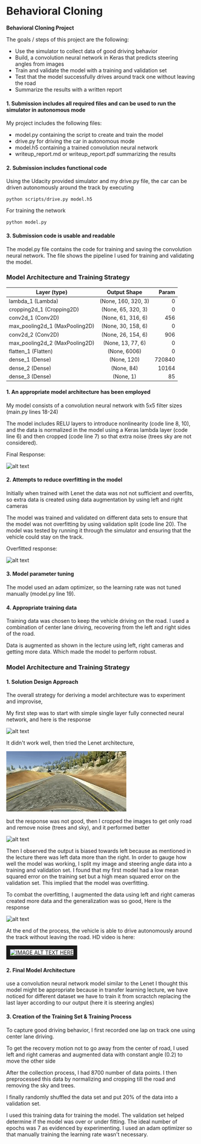 # **Behavioral Cloning** 

**Behavioral Cloning Project**

The goals / steps of this project are the following:
* Use the simulator to collect data of good driving behavior
* Build, a convolution neural network in Keras that predicts steering angles from images
* Train and validate the model with a training and validation set
* Test that the model successfully drives around track one without leaving the road
* Summarize the results with a written report

#### 1. Submission includes all required files and can be used to run the simulator in autonomous mode

My project includes the following files:
* model.py containing the script to create and train the model
* drive.py for driving the car in autonomous mode
* model.h5 containing a trained convolution neural network 
* writeup_report.md or writeup_report.pdf summarizing the results

#### 2. Submission includes functional code
Using the Udacity provided simulator and my drive.py file, the car can be driven autonomously around the track by executing 
```
python scripts/drive.py model.h5
```
For training the network
```
python model.py
```
#### 3. Submission code is usable and readable

The model.py file contains the code for training and saving the convolution neural network. The file shows the pipeline I used for training and validating the model.

### Model Architecture and Training Strategy

| Layer (type) |  Output Shape  | Param  | 
| ------------- |:-------------:| -----:|
|lambda_1 (Lambda)  | (None, 160, 320, 3)    | 0 |        
|cropping2d_1 (Cropping2D)| (None, 65, 320, 3)| 0|         
|conv2d_1 (Conv2D) |    (None, 61, 316, 6) | 456|       
|max_pooling2d_1 (MaxPooling2D)| (None, 30, 158, 6)|  0 |        
|conv2d_2 (Conv2D)|  (None, 26, 154, 6)|    906|       
|max_pooling2d_2 (MaxPooling2D)| (None, 13, 77, 6)|  0|         
|flatten_1 (Flatten) |  (None, 6006) |    0  |       
|dense_1 (Dense) |        (None, 120)   |      720840    |
|dense_2 (Dense) |        (None, 84)    |      10164     |
|dense_3 (Dense) |        (None, 1)     |          85   |     

#### 1. An appropriate model architecture has been employed

My model consists of a convolution neural network with 5x5 filter sizes (main.py lines 18-24) 

The model includes RELU layers to introduce nonlinearity (code line 8, 10), and the data is normalized in the model using a Keras lambda layer (code line 6) and then cropped (code line 7) so that extra noise (trees sky are not considered). 

Final Response:

![alt text](videos/final.gif)

#### 2. Attempts to reduce overfitting in the model

Initially when trained with Lenet the data was not not sufficient and overfits, so extra data is created using data augmentation by using left and right cameras

The model was trained and validated on different data sets to ensure that the model was not overfitting by using validation split (code line 20). The model was tested by running it through the simulator and ensuring that the vehicle could stay on the track.

Overfitted response:

![alt text](videos/3_cropped.gif)

#### 3. Model parameter tuning

The model used an adam optimizer, so the learning rate was not tuned manually (model.py line 19).

#### 4. Appropriate training data

Training data was chosen to keep the vehicle driving on the road. I used a combination of center lane driving, recovering from the left and right sides of the road.

Data is augmented as shown in the lecture using left, right cameras and getting more data. Which made the model to perform robust.

### Model Architecture and Training Strategy

#### 1. Solution Design Approach

The overall strategy for deriving a model architecture was to experiment and improvise,

My first step was to start with simple single layer fully connected neural network, and here is the response

![alt text](videos/1_single_layer.gif)

It didn't work well, then tried the Lenet architecture, 

![alt text](videos/2_lenet.gif)

but the response was not good, then I cropped the images to get only road and remove noise (trees and sky), and it performed better

![alt text](videos/3_cropped.gif)
 
Then I observed the output is biased towards left because as mentioned in the lecture there was left data more than the right.
In order to gauge how well the model was working, I split my image and steering angle data into a training and validation set. I found that my first model had a low mean squared error on the training set but a high mean squared error on the validation set. This implied that the model was overfitting. 

To combat the overfitting, I augmented the data using left and right cameras created more data and the generalization was so good, Here is the response

![alt text](videos/final.gif)

At the end of the process, the vehicle is able to drive autonomously around the track without leaving the road. HD video is here:

<a href="http://www.youtube.com/watch?feature=player_embedded&v=rpTw07datrc
" target="_blank"><img src="http://img.youtube.com/vi/rpTw07datrc/0.jpg" 
alt="IMAGE ALT TEXT HERE" width="240" height="180" border="10" /></a>

#### 2. Final Model Architecture

use a convolution neural network model similar to the Lenet I thought this model might be appropriate because in transfer learning lecture, we have noticed for different dataset we have to train it from scractch replacing the last layer according to our output (here it is steering angles)

#### 3. Creation of the Training Set & Training Process

To capture good driving behavior, I first recorded one lap on track one using center lane driving.

To get the recovery motion not to go away from the center of road, I used left and right cameras and augmented data with constant angle (0.2) to move the other side 

After the collection process, I had 8700 number of data points. I then preprocessed this data by normalizing and cropping till the road and removing the sky and trees.

I finally randomly shuffled the data set and put 20% of the data into a validation set. 

I used this training data for training the model. The validation set helped determine if the model was over or under fitting. The ideal number of epochs was 7 as evidenced by experimenting. I used an adam optimizer so that manually training the learning rate wasn't necessary.
